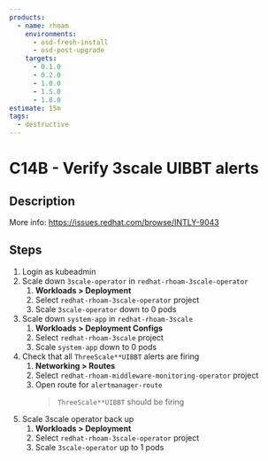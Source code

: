 ```yaml
---
products:
  - name: rhoam
    environments:
      - osd-fresh-install
      - osd-post-upgrade
    targets:
      - 0.1.0
      - 0.2.0
      - 1.0.0
      - 1.5.0
      - 1.8.0
estimate: 15m
tags:
  - destructive
---
```


# C14B - Verify 3scale UIBBT alerts

## Description

More info: <https://issues.redhat.com/browse/INTLY-9043>

## Steps

1. Login as kubeadmin
2. Scale down `3scale-operator` in `redhat-rhoam-3scale-operator`
   1. **Workloads > Deployment**
   2. Select `redhat-rhoam-3scale-operator` project
   3. Scale `3scale-operator` down to 0 pods
3. Scale down `system-app` in `redhat-rhoam-3scale`
   1. **Workloads > Deployment Configs**
   2. Select `redhat-rhoam-3scale` project
   3. Scale `system-app` down to 0 pods
4. Check that all `ThreeScale**UIBBT` alerts are firing
   1. **Networking > Routes**
   2. Select `redhat-rhoam-middleware-monitoring-operator` project
   3. Open route for `alertmanager-route`
      > `ThreeScale**UIBBT` should be firing
5. Scale 3scale operator back up
   1. **Workloads > Deployment**
   2. Select `redhat-rhoam-3scale-operator` project
   3. Scale `3scale-operator` up to 1 pods
